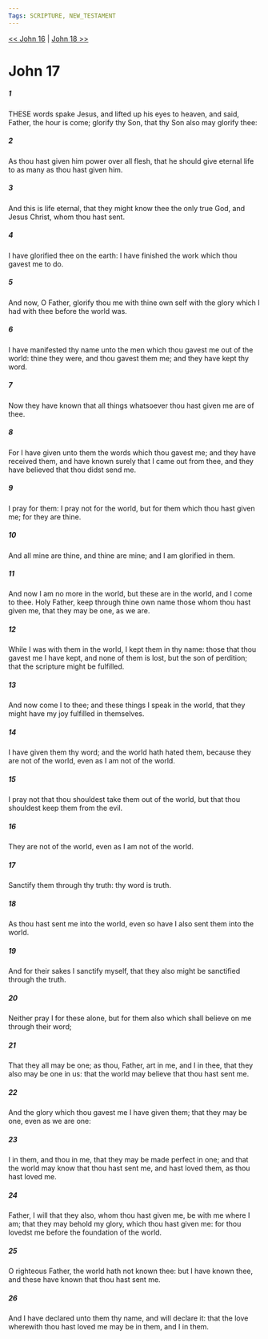 ```yaml
---
Tags: SCRIPTURE, NEW_TESTAMENT
---
```


[<< John 16](NEW_TESTAMENT/04_John/John_16.md) | [John 18 >>](NEW_TESTAMENT/04_John/John_18.md)

# John 17

##### 1

THESE words spake Jesus, and lifted up his eyes to heaven, and said, Father, the hour is come; glorify thy Son, that thy Son also may glorify thee:

##### 2

As thou hast given him power over all flesh, that he should give eternal life to as many as thou hast given him.

##### 3

And this is life eternal, that they might know thee the only true God, and Jesus Christ, whom thou hast sent.

##### 4

I have glorified thee on the earth: I have finished the work which thou gavest me to do.

##### 5

And now, O Father, glorify thou me with thine own self with the glory which I had with thee before the world was.

##### 6

I have manifested thy name unto the men which thou gavest me out of the world: thine they were, and thou gavest them me; and they have kept thy word.

##### 7

Now they have known that all things whatsoever thou hast given me are of thee.

##### 8

For I have given unto them the words which thou gavest me; and they have received them, and have known surely that I came out from thee, and they have believed that thou didst send me.

##### 9

I pray for them: I pray not for the world, but for them which thou hast given me; for they are thine.

##### 10

And all mine are thine, and thine are mine; and I am glorified in them.

##### 11

And now I am no more in the world, but these are in the world, and I come to thee. Holy Father, keep through thine own name those whom thou hast given me, that they may be one, as we are.

##### 12

While I was with them in the world, I kept them in thy name: those that thou gavest me I have kept, and none of them is lost, but the son of perdition; that the scripture might be fulfilled.

##### 13

And now come I to thee; and these things I speak in the world, that they might have my joy fulfilled in themselves.

##### 14

I have given them thy word; and the world hath hated them, because they are not of the world, even as I am not of the world.

##### 15

I pray not that thou shouldest take them out of the world, but that thou shouldest keep them from the evil.

##### 16

They are not of the world, even as I am not of the world.

##### 17

Sanctify them through thy truth: thy word is truth.

##### 18

As thou hast sent me into the world, even so have I also sent them into the world.

##### 19

And for their sakes I sanctify myself, that they also might be sanctified through the truth.

##### 20

Neither pray I for these alone, but for them also which shall believe on me through their word;

##### 21

That they all may be one; as thou, Father, art in me, and I in thee, that they also may be one in us: that the world may believe that thou hast sent me.

##### 22

And the glory which thou gavest me I have given them; that they may be one, even as we are one:

##### 23

I in them, and thou in me, that they may be made perfect in one; and that the world may know that thou hast sent me, and hast loved them, as thou hast loved me.

##### 24

Father, I will that they also, whom thou hast given me, be with me where I am; that they may behold my glory, which thou hast given me: for thou lovedst me before the foundation of the world.

##### 25

O righteous Father, the world hath not known thee: but I have known thee, and these have known that thou hast sent me.

##### 26

And I have declared unto them thy name, and will declare it: that the love wherewith thou hast loved me may be in them, and I in them.
